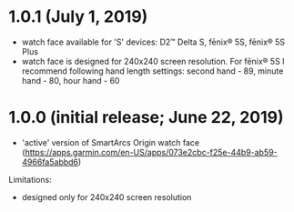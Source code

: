 # 1.0.1 (July 1, 2019)
* watch face available for 'S' devices: D2™ Delta S, fēnix® 5S, fēnix® 5S Plus
* watch face is designed for 240x240 screen resolution. For fēnix® 5S I recommend following hand length settings: second hand - 89, minute hand - 80, hour hand - 60

# 1.0.0 (initial release; June 22, 2019)
* 'active' version of SmartArcs Origin watch face (https://apps.garmin.com/en-US/apps/073e2cbc-f25e-44b9-ab59-4966fa5abbd6)

Limitations:
* designed only for 240x240 screen resolution
